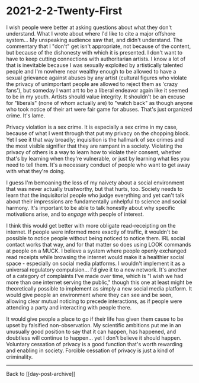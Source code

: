 # 2021-2-2-Twenty-First

I wish people were better at asking questions about what they don't understand.  What I wrote about where I'd like to cite a major offshore system...  My unspeaking audience saw that, and didn't understand.  The commentary that I "don't" get isn't appropriate, not because of the content, but because of the dishonesty with which it is presented.  I don't want to have to keep cutting connections with authoritarian artists.  I know a lot of that is inevitable because I was sexually exploited by artistically talented people and I'm nowhere near wealthy enough to be allowed to have a sexual grievance against abuses by any artist (cultural figures who violate the privacy of unimportant people are allowed to reject them as 'crazy fans'), but someday I want art to be a liberal endeavor again like it seemed to be in my youth.  Artists should value integrity.  It shouldn't be an excuse for "liberals" (none of whom actually are) to "watch back" as though anyone who took notice of their art were fair game for abuses.  That's just organized crime.  It's lame.

Privacy violation is a sex crime.  It is especially a sex crime in my case, because of what I went through that put my privacy on the chopping block.  Yet I see it that way broadly; inquisition is the hallmark of sex crimes and the most visible signifier that they are rampant in a society.  Violating the privacy of others is a way to learn how to violate their consent, whether that's by learning when they're vulnerable, or just by learning what lies you need to tell them.  It's a necessary conduct of people who want to get away with what they're doing.

I guess I'm bemoaning the loss of my naivety about a social environment that was never actually trustworthy, but that hurts, too.  Society needs to learn that the inquisitorial people who judge everything and yet can't talk about their impressions are fundamentally unhelpful to science and social harmony.  It's important to be able to talk honestly about why specific motivations arise, and to *engage* with people of interest.

I think this would get better with more obligate read-receipting on the internet.  If people were informed more exactly of traffic, it wouldn't be possible to notice people without being noticed to notice them.  IRL social contact works that way, and for that matter so does using LOOK commands at people on a MUCK.  I believe a system where people openly exchanged read receipts while browsing the internet would make it a healthier social space - especially on social media platforms.  I wouldn't implement it as a universal regulatory compulsion... I'd give it to a new network.  It's another of a category of complaints I've made over time, which is "I wish we had more than one internet serving the public," though this one at least might be theoretically possible to implement as simply a new social media platform.  It would give people an environment where they can see and be seen, allowing clear mutual noticing to precede interactions, as if people were attending a party and interacting with people there.

It would give people a place to go if their life has given them cause to be upset by falsified non-observation.  My scientific ambitions put me in an unusually good position to say that it can happen, has happened, and doubtless will continue to happen... yet I don't believe it should happen.  Voluntary cessation of privacy is a good function that's worth rewarding and enabling in society.  Forcible cessation of privacy is just a kind of criminality.

---
Back to [[day-post-archive]]